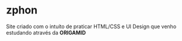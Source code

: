 # zphon
Site criado com o intuíto de praticar HTML/CSS e UI Design que venho estudando através da **ORIGAMID**

